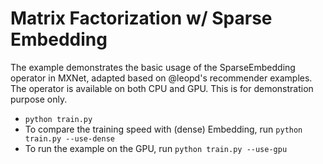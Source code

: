 Matrix Factorization w/ Sparse Embedding
===========
The example demonstrates the basic usage of the SparseEmbedding operator in MXNet, adapted based on @leopd's recommender examples.
The operator is available on both CPU and GPU. This is for demonstration purpose only.

- `python train.py`
- To compare the training speed with (dense) Embedding, run `python train.py --use-dense`
- To run the example on the GPU, run `python train.py --use-gpu`
